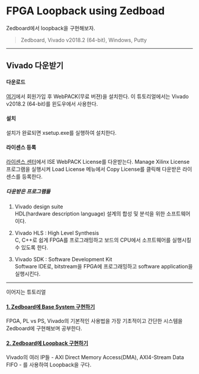 # FPGA Loopback using Zedboad
Zedboard에서 loopback을 구현해보자.
> Zedboard, Vivado v2018.2 (64-bit), Windows, Putty
***
## Vivado 다운받기
#### 다운로드
[여기](https://www.xilinx.com/support/download.html)에서 회원가입 후 WebPACK(무료 버젼)을 설치한다. 이 튜토리얼에서는 Vivado v2018.2 (64-bit)를 윈도우에서 사용한다.
#### 설치
설치가 완료되면 xsetup.exe를 실행하여 설치한다.
#### 라이센스 등록
[라이센스 센터](https://www.xilinx.com/getlicense)에서 ISE WebPACK License를 다운받는다. Manage Xilinx License 프로그램을 실행시켜 Load License 메뉴에서 Copy License를 클릭해 다운받은 라이센스를 등록한다.

##### 다운받은 프로그램들
1. Vivado design suite  
HDL(hardware description language) 설계의 합성 및 분석을 위한 소프트웨어이다.  

2. Vivado HLS : High Level Synthesis  
C, C++로 쉽게 FPGA를 프로그래밍하고 보드의 CPU에서 소프트웨어를 실행시킬 수 있도록 한다.

3. Vivado SDK : Software Development Kit  
Software IDE로, bitstream을 FPGA에 프로그래밍하고 software application을 실행시킨다.

***
이어지는 튜토리얼
#### [1. Zedboard에 Base System 구현하기](https://github.com/mnj1071/zedboard-bringup/blob/master/1.%20Base%20System.md)
FPGA, PL vs PS, Vivado의 기본적인 사용법을 가장 기초적이고 간단한 시스템을 Zedboard에 구현해보며 공부한다.
#### [2. Zedboard에 Loopback 구현하기](https://github.com/mnj1071/zedboard-bringup/blob/master/2.%20Loopback.md)
Vivado의 여러 IP들 - AXI Direct Memory Access(DMA), AXI4-Stream Data FIFO - 를 사용하여 Loopback을 구다.
